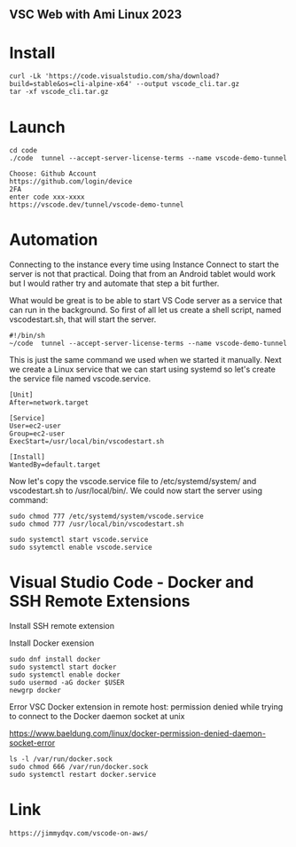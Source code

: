 ## VSC Web with Ami Linux 2023

# Install
```
curl -Lk 'https://code.visualstudio.com/sha/download?build=stable&os=cli-alpine-x64' --output vscode_cli.tar.gz
tar -xf vscode_cli.tar.gz
```

# Launch
```
cd code
./code  tunnel --accept-server-license-terms --name vscode-demo-tunnel
```
```
Choose: Github Account
https://github.com/login/device 
2FA
enter code xxx-xxxx
https://vscode.dev/tunnel/vscode-demo-tunnel
```

# Automation
Connecting to the instance every time using Instance Connect to start the server is not that practical. Doing that from an Android tablet would work but I would rather try and automate that step a bit further.

What would be great is to be able to start VS Code server as a service that can run in the background. So first of all let us create a shell script, named vscodestart.sh, that will start the server.
```
#!/bin/sh
~/code  tunnel --accept-server-license-terms --name vscode-demo-tunnel
```
This is just the same command we used when we started it manually. Next we create a Linux service that we can start using systemd so let's create the service file named vscode.service.
```
[Unit]
After=network.target

[Service]
User=ec2-user
Group=ec2-user
ExecStart=/usr/local/bin/vscodestart.sh

[Install]
WantedBy=default.target
```
Now let's copy the vscode.service file to /etc/systemd/system/ and vscodestart.sh to /usr/local/bin/. We could now start the server using command:
```
sudo chmod 777 /etc/systemd/system/vscode.service
sudo chmod 777 /usr/local/bin/vscodestart.sh

sudo systemctl start vscode.service
sudo ssytemctl enable vscode.service
```

# Visual Studio Code - Docker and SSH Remote Extensions
 Install SSH remote extension 
 
 Install Docker exension

```
sudo dnf install docker
sudo systemctl start docker
sudo systemctl enable docker
sudo usermod -aG docker $USER
newgrp docker
```

Error VSC Docker extension in remote host: permission denied while trying to connect to the Docker daemon socket at unix

https://www.baeldung.com/linux/docker-permission-denied-daemon-socket-error
```
ls -l /var/run/docker.sock
sudo chmod 666 /var/run/docker.sock
sudo systemctl restart docker.service
```

# Link
```
https://jimmydqv.com/vscode-on-aws/
```
